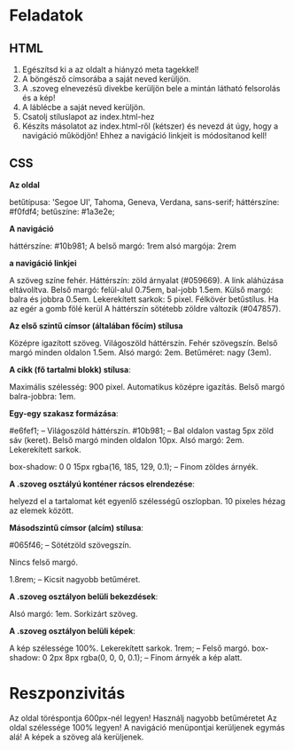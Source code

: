 # Feladatok

## HTML

1. Egészítsd ki a az oldalt a hiányzó meta tagekkel!
2. A böngésző címsorába a saját neved kerüljön.
3. A .szoveg elnevezésű divekbe kerüljön bele a mintán látható felsorolás  és a kép!
4. A láblécbe  a saját neved kerüljön. 
5. Csatolj stíluslapot az index.html-hez
6. Készíts másolatot az index.html-ről (kétszer) és nevezd át úgy, hogy a navigáció működjön! Ehhez a navigáció linkjeit is módosítanod kell!

## CSS

**Az oldal**

betűtípusa:   'Segoe UI', Tahoma, Geneva, Verdana, sans-serif;
háttérszíne: #f0fdf4;
betűszíne: #1a3e2e;

**A navigáció**

háttérszíne:  #10b981;
A belső margó: 1rem
alsó margója: 2rem

**a navigáció linkjei**

A szöveg színe fehér.
Háttérszín: zöld árnyalat (#059669).
A link aláhúzása eltávolítva.
Belső margó: felül-alul 0.75em, bal-jobb 1.5em.
Külső margó: balra és jobbra 0.5em.
Lekerekített sarkok: 5 pixel.
Félkövér betűstílus.
Ha az egér a gomb fölé kerül A háttérszín sötétebb zöldre változik (#047857).

**Az első szintű címsor (általában főcím) stílusa**

Középre igazított szöveg.
Világoszöld háttérszín.
Fehér szövegszín.
Belső margó minden oldalon 1.5em.
Alsó margó: 2em.
Betűméret: nagy (3em).

**A cikk (fő tartalmi blokk) stílusa**:

Maximális szélesség: 900 pixel.
Automatikus középre igazítás.
Belső margó balra-jobbra: 1em.

**Egy-egy szakasz formázása**:

#e6fef1; – Világoszöld háttérszín.
#10b981; – Bal oldalon vastag 5px zöld sáv (keret).
Belső margó minden oldalon 10px.
Alsó margó: 2em.
Lekerekített sarkok.

box-shadow: 0 0 15px rgba(16, 185, 129, 0.1); – Finom zöldes árnyék.

**A .szoveg osztályú konténer rácsos elrendezése**:

helyezd el a tartalomat két egyenlő  szélességű oszlopban.
10 pixeles hézag az elemek között.

**Másodszintű címsor (alcím) stílusa**:

#065f46; – Sötétzöld szövegszín.

Nincs felső margó.

1.8rem; – Kicsit nagyobb betűméret.

**A .szoveg osztályon belüli bekezdések**:

Alsó margó: 1em.
Sorkizárt szöveg.

**A .szoveg osztályon belüli képek**:

A kép szélessége 100%.
Lekerekített sarkok.
1rem; – Felső margó.
box-shadow: 0 2px 8px rgba(0, 0, 0, 0.1); – Finom árnyék a kép alatt.

# Reszponzivitás


Az oldal  töréspontja 600px-nél legyen!
Használj nagyobb betűméretet
Az oldal szélessége 100% legyen!
A navigáció menüpontjai kerüljenek egymás alá!
A képek a szöveg alá kerüljenek. 
